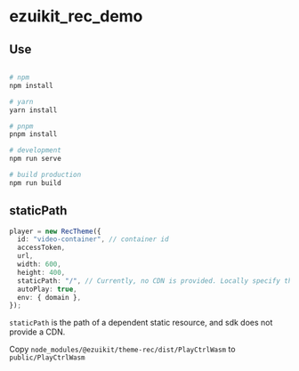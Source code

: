 # ezuikit_rec_demo

## Use

```bash

# npm
npm install

# yarn
yarn install

# pnpm
pnpm install

# development
npm run serve

# build production
npm run build

```

## staticPath

```ts
player = new RecTheme({
  id: "video-container", // container id
  accessToken,
  url,
  width: 600,
  height: 400,
  staticPath: "/", // Currently, no CDN is provided. Locally specify the path of a static resource
  autoPlay: true,
  env: { domain },
});
```

`staticPath` is the path of a dependent static resource, and sdk does not provide a CDN.

Copy `node_modules/@ezuikit/theme-rec/dist/PlayCtrlWasm` to `public/PlayCtrlWasm`
